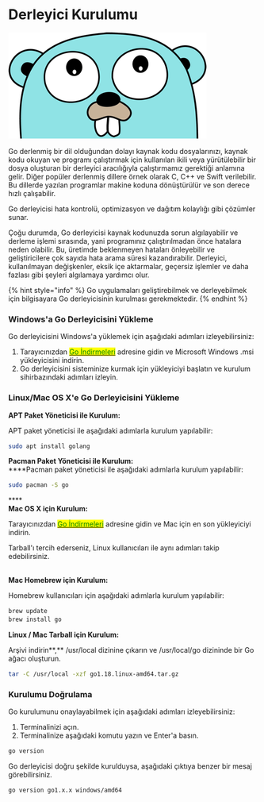 # Derleyici Kurulumu

![](<../.gitbook/assets/image (7) (1).png>)

Go derlenmiş bir dil olduğundan dolayı kaynak kodu dosyalarınızı, kaynak kodu okuyan ve programı çalıştırmak için kullanılan ikili veya yürütülebilir bir dosya oluşturan bir derleyici aracılığıyla çalıştırmamız gerektiği anlamına gelir. Diğer popüler derlenmiş dillere örnek olarak C, C++ ve Swift verilebilir. Bu dillerde yazılan programlar makine koduna dönüştürülür ve son derece hızlı çalışabilir.

Go derleyicisi hata kontrolü, optimizasyon ve dağıtım kolaylığı gibi çözümler sunar.

Çoğu durumda, Go derleyicisi kaynak kodunuzda sorun algılayabilir ve derleme işlemi sırasında, yani programınız çalıştırılmadan önce hatalara neden olabilir. Bu, üretimde beklenmeyen hataları önleyebilir ve geliştiricilere çok sayıda hata arama süresi kazandırabilir. Derleyici, kullanılmayan değişkenler, eksik içe aktarmalar, geçersiz işlemler ve daha fazlası gibi şeyleri algılamaya yardımcı olur.

{% hint style="info" %}
Go uygulamaları geliştirebilmek ve derleyebilmek için bilgisayara Go derleyicisinin kurulması gerekmektedir.
{% endhint %}

### Windows'a Go Derleyicisini Yükleme

Go derleyicisini Windows'a yüklemek için aşağıdaki adımları izleyebilirsiniz:

1. Tarayıcınızdan [<mark style="color:green;">Go İndirmeleri</mark>](https://go.dev/dl/) adresine gidin ve Microsoft Windows .msi yükleyicisini indirin.
2. Go derleyicisini sisteminize kurmak için yükleyiciyi başlatın ve kurulum sihirbazındaki adımları izleyin.

### Linux/Mac OS X'e Go Derleyicisini Yükleme

**APT Paket Yöneticisi ile Kurulum:**

APT paket yöneticisi ile aşağıdaki adımlarla kurulum yapılabilir:

```bash
sudo apt install golang
```

**Pacman Paket Yöneticisi ile Kurulum:**\
****Pacman paket yöneticisi ile aşağıdaki adımlarla kurulum yapılabilir:

```bash
sudo pacman -S go
```

****\
**Mac OS X için Kurulum:**

Tarayıcınızdan [<mark style="color:green;">Go İndirmeleri</mark>](https://go.dev/dl/) adresine gidin ve Mac için en son yükleyiciyi indirin.

Tarball'ı tercih ederseniz, Linux kullanıcıları ile aynı adımları takip edebilirsiniz.

\
**Mac Homebrew için Kurulum:**

Homebrew kullanıcıları için aşağıdaki adımlarla kurulum yapılabilir:

```bash
brew update
brew install go
```

**Linux / Mac Tarball için Kurulum:**

Arşivi indirin**,** /usr/local dizinine çıkarın ve /usr/local/go dizininde bir Go ağacı oluşturun.

```bash
tar -C /usr/local -xzf go1.18.linux-amd64.tar.gz
```

### Kurulumu Doğrulama

Go kurulumunu onaylayabilmek için aşağıdaki adımları izleyebilirsiniz:

1. Terminalinizi açın.
2. Terminalinize aşağıdaki komutu yazın ve Enter'a basın.

```bash
go version
```

Go derleyicisi doğru şekilde kurulduysa, aşağıdaki çıktıya benzer bir mesaj görebilirsiniz.

```bash
go version go1.x.x windows/amd64
```

